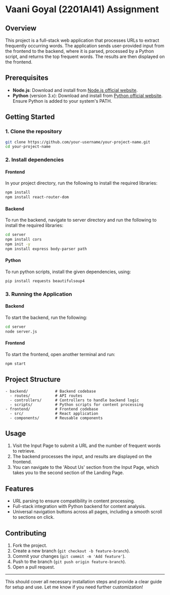 # Vaani Goyal (2201AI41) Assignment

## Overview
This project is a full-stack web application that processes URLs to extract frequently occurring words. The application sends user-provided input from the frontend to the backend, where it is parsed, processed by a Python script, and returns the top frequent words. The results are then displayed on the frontend.

## Prerequisites
- **Node.js**: Download and install from [Node.js official website](https://nodejs.org/).
- **Python** (version 3.x): Download and install from [Python official website](https://www.python.org/).  
  Ensure Python is added to your system's PATH.

## Getting Started
### 1. Clone the repository
```bash
git clone https://github.com/your-username/your-project-name.git
cd your-project-name
```

### 2. Install dependencies
#### Frontend
In your project directory, run the following to install the required libraries:
```bash
npm install
npm install react-router-dom
```
#### Backend
To run the backend, navigate to server directory and run the following to install the required libraries:
```bash
cd server
npm install cors
npm init -y
npm install express body-parser path
```
#### Python
To run python scripts, install the given dependencies, using:
```bash
pip install requests beautifulsoup4
```

### 3. Running the Application
#### Backend
To start the backend, run the following: 
```bash
cd server
node server.js
```
#### Frontend
To start the frontend, open another terminal and run:
```bash
npm start
```

## Project Structure
```
- backend/            # Backend codebase
  - routes/           # API routes
  - controllers/      # Controllers to handle backend logic
  - scripts/          # Python scripts for content processing
- frontend/           # Frontend codebase
  - src/              # React application
  - components/       # Reusable components
```

## Usage
1. Visit the Input Page to submit a URL and the number of frequent words to retrieve.
2. The backend processes the input, and results are displayed on the frontend.
3. You can navigate to the 'About Us' section from the Input Page, which takes you to the second section of the Landing Page.

## Features
- URL parsing to ensure compatibility in content processing.
- Full-stack integration with Python backend for content analysis.
- Universal navigation buttons across all pages, including a smooth scroll to sections on click.

## Contributing
1. Fork the project.
2. Create a new branch (`git checkout -b feature-branch`).
3. Commit your changes (`git commit -m 'Add feature'`).
4. Push to the branch (`git push origin feature-branch`).
5. Open a pull request.

---

This should cover all necessary installation steps and provide a clear guide for setup and use. Let me know if you need further customization!
